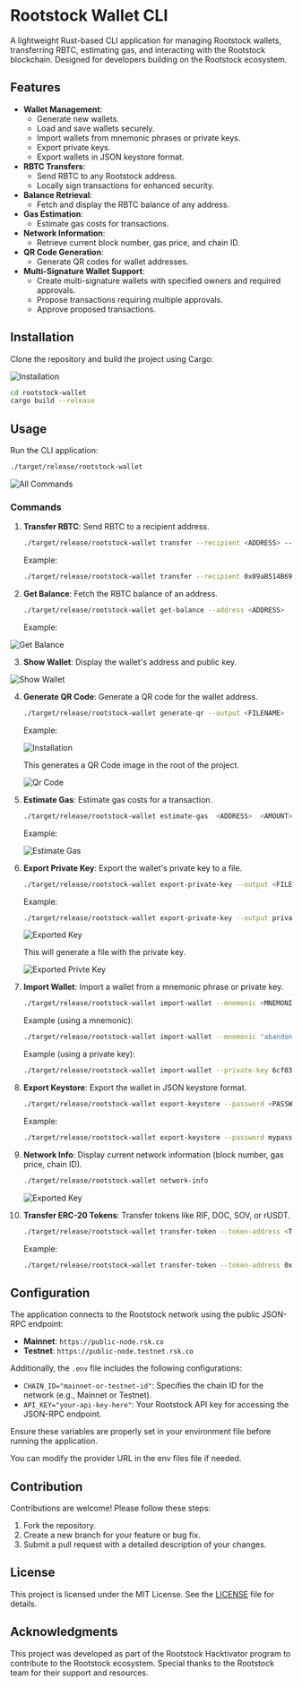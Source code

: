 # Rootstock Wallet CLI

A lightweight Rust-based CLI application for managing Rootstock wallets, transferring RBTC, estimating gas, and interacting with the Rootstock blockchain. Designed for developers building on the Rootstock ecosystem.

## Features

- **Wallet Management**:
  - Generate new wallets.
  - Load and save wallets securely.
  - Import wallets from mnemonic phrases or private keys.
  - Export private keys.
  - Export wallets in JSON keystore format.
- **RBTC Transfers**:
  - Send RBTC to any Rootstock address.
  - Locally sign transactions for enhanced security.
- **Balance Retrieval**:
  - Fetch and display the RBTC balance of any address.
- **Gas Estimation**:
  - Estimate gas costs for transactions.
- **Network Information**:
  - Retrieve current block number, gas price, and chain ID.
- **QR Code Generation**:
  - Generate QR codes for wallet addresses.
- **Multi-Signature Wallet Support**:
  - Create multi-signature wallets with specified owners and required approvals.
  - Propose transactions requiring multiple approvals.
  - Approve proposed transactions.

## Installation

Clone the repository and build the project using Cargo:

[//]: # (add screenshot of clone command)
![Installation](screenshots/clone.png)


```bash
cd rootstock-wallet
cargo build --release
```

## Usage

Run the CLI application:

```bash
./target/release/rootstock-wallet
```

![All Commands](screenshots/run-app.png)



### Commands

1. **Transfer RBTC**:
   Send RBTC to a recipient address.

   ```bash
   ./target/release/rootstock-wallet transfer --recipient <ADDRESS> --amount <AMOUNT>
   ```

   Example:

   ```bash
   ./target/release/rootstock-wallet transfer --recipient 0x09aB514B6974601967E7b379478EFf4073cceD06 --amount 0.0001
   ```

2. **Get Balance**:
   Fetch the RBTC balance of an address.

   ```bash
   ./target/release/rootstock-wallet get-balance --address <ADDRESS>
   ```

   Example:

![Get Balance](screenshots/get-balance.png)

3. **Show Wallet**:
   Display the wallet's address and public key.

![Show Wallet](screenshots/show-wallet.png)

4. **Generate QR Code**:
   Generate a QR code for the wallet address.

   ```bash
   ./target/release/rootstock-wallet generate-qr --output <FILENAME>
   ```

   Example:

   ![Installation](screenshots/generate-qr.png)

    This generates a QR Code image in the root of the project.
    
    ![Qr Code](wallet.png)

5. **Estimate Gas**:
   Estimate gas costs for a transaction.

   ```bash
   ./target/release/rootstock-wallet estimate-gas  <ADDRESS>  <AMOUNT>
   ```
   Example:

    ![Estimate Gas](screenshots/estimate-gas.png)



6. **Export Private Key**:
   Export the wallet's private key to a file.

   ```bash
   ./target/release/rootstock-wallet export-private-key --output <FILENAME>
   ```

   Example:

   ```bash
   ./target/release/rootstock-wallet export-private-key --output private.key
   ```
    ![Exported Key](screenshots/exported.png)

    This will generate a file with the private key.

    ![Exported Privte Key](screenshots/exported-private-key.png)

7. **Import Wallet**:
   Import a wallet from a mnemonic phrase or private key.

   ```bash
   ./target/release/rootstock-wallet import-wallet --mnemonic <MNEMONIC> --private-key <PRIVATE_KEY>
   ```

   Example (using a mnemonic):

   ```bash
   ./target/release/rootstock-wallet import-wallet --mnemonic "abandon abandon abandon abandon abandon abandon abandon abandon abandon abandon abandon about"
   ```

   Example (using a private key):

   ```bash
   ./target/release/rootstock-wallet import-wallet --private-key 6cf034d3239788ab09169dac88edc3466c5b16b30c49674505190fa4c6d872fb
   ```

8. **Export Keystore**:
   Export the wallet in JSON keystore format.

   ```bash
   ./target/release/rootstock-wallet export-keystore --password <PASSWORD> --output <FILENAME>
   ```

   Example:

   ```bash
   ./target/release/rootstock-wallet export-keystore --password mypassword --output keystore.json
   ```

<!-- 9. **Create Multi-Signature Wallet**:
   Deploy a multi-signature wallet contract with specified owners and required approvals.

   ```bash
   ./target/release/rootstock-wallet create-multisig --owners <OWNER1> <OWNER2> ... --required <NUMBER>
   ```

   Example:

   ```bash
   ./target/release/rootstock-wallet create-multisig --owners 0xOwner1 0xOwner2 0xOwner3 --required 2
   ```

10. **Propose Transaction**:
    Propose a transaction requiring multiple approvals.

    ```bash
    ./target/release/rootstock-wallet propose-transaction --multisig <MULTISIG_ADDRESS> --to <RECIPIENT> --value <AMOUNT> --data <DATA>
    ```

    Example:

    ```bash
    ./target/release/rootstock-wallet propose-transaction --multisig 0xMultisigAddress --to 0xRecipientAddress --value 0.1 --data 0x
    ``` -->

<!-- 11. **Approve Transaction**:
    Approve a proposed transaction.

    ```bash
    ./target/release/rootstock-wallet approve-transaction --multisig <MULTISIG_ADDRESS> --tx-id <TRANSACTION_ID>
    ```

    Example:

    ```bash
    ./target/release/rootstock-wallet approve-transaction --multisig 0xMultisigAddress --tx-id 1
    ``` -->

9. **Network Info**:
    Display current network information (block number, gas price, chain ID).

    ```bash
    ./target/release/rootstock-wallet network-info
    ```
   ![Exported Key](screenshots/network-info.png)


10. **Transfer ERC-20 Tokens**:
    Transfer tokens like RIF, DOC, SOV, or rUSDT.

    ```bash
    ./target/release/rootstock-wallet transfer-token --token-address <TOKEN_ADDRESS> --recipient <RECIPIENT_ADDRESS> --amount <AMOUNT>
    ```

    Example:

    ```bash
    ./target/release/rootstock-wallet transfer-token --token-address 0xTokenContractAddress --recipient 0xRecipientAddress --amount 10
    ```

## Configuration

The application connects to the Rootstock network using the public JSON-RPC endpoint:

- **Mainnet**: `https://public-node.rsk.co`
- **Testnet**: `https://public-node.testnet.rsk.co`

Additionally, the `.env` file includes the following configurations:

- `CHAIN_ID="mainnet-or-testnet-id"`: Specifies the chain ID for the network (e.g., Mainnet or Testnet).
- `API_KEY="your-api-key-here"`: Your Rootstock API key for accessing the JSON-RPC endpoint.

Ensure these variables are properly set in your environment file before running the application.

You can modify the provider URL in the env files file if needed.

## Contribution

Contributions are welcome! Please follow these steps:

1. Fork the repository.
2. Create a new branch for your feature or bug fix.
3. Submit a pull request with a detailed description of your changes.

## License

This project is licensed under the MIT License. See the [LICENSE](LICENSE) file for details.

## Acknowledgments

This project was developed as part of the Rootstock Hacktivator program to contribute to the Rootstock ecosystem. Special thanks to the Rootstock team for their support and resources.